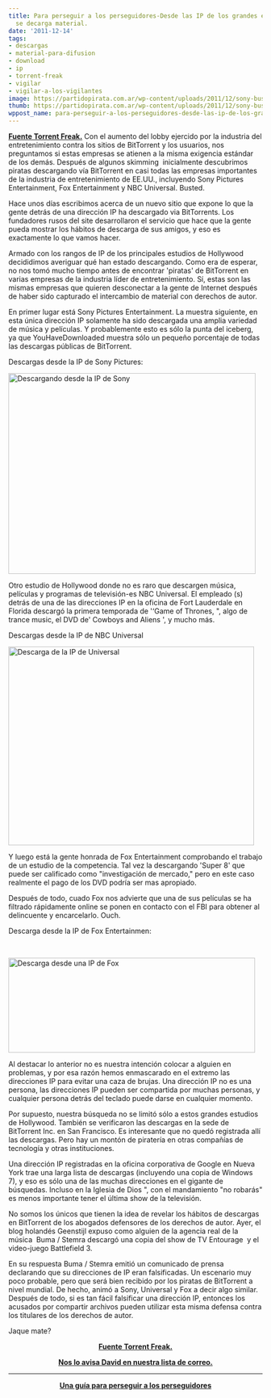 ```yaml
---
title: Para perseguir a los perseguidores-Desde las IP de los grandes estudios también
  se decarga material.
date: '2011-12-14'
tags:
- descargas
- material-para-difusion
- download
- ip
- torrent-freak
- vigilar
- vigilar-a-los-vigilantes
image: https://partidopirata.com.ar/wp-content/uploads/2011/12/sony-bust.jpg
thumb: https://partidopirata.com.ar/wp-content/uploads/2011/12/sony-bust-150x150.jpg
wppost_name: para-perseguir-a-los-perseguidores-desde-las-ip-de-los-grandes-estudios-tambien-se-decarga-material
---
```


<strong><a href="https://torrentfreak.com/busted-bittorrent-pirates-at-sony-universal-and-fox-111213/" target="_blank">Fuente Torrent Freak.</a></strong>
Con el aumento del lobby ejercido por la industria del entretenimiento contra los sitios de BitTorrent y los usuarios, nos preguntamos si estas empresas se atienen a la misma exigencia estándar de los demás. Después de algunos skimming  inicialmente descubrimos piratas descargando vía BitTorrent en casi todas las empresas importantes de la industria de entretenimiento de EE.UU., incluyendo Sony Pictures Entertainment, Fox Entertainment y NBC Universal. Busted.

Hace unos días escribimos acerca de un nuevo sitio que expone lo que la gente detrás de una dirección IP ha descargado via BitTorrents. Los fundadores rusos del site desarrollaron el servicio que hace que la gente pueda mostrar los hábitos de descarga de sus amigos, y eso es exactamente lo que vamos hacer.

Armado con los rangos de IP de los principales estudios de Hollywood decididimos averiguar qué han estado descargando. Como era de esperar, no nos tomó mucho tiempo antes de encontrar 'piratas' de BitTorrent en varias empresas de la industria líder de entretenimiento. Sí, estas son las mismas empresas que quieren desconectar a la gente de Internet después de haber sido capturado el intercambio de material con derechos de autor.

En primer lugar está Sony Pictures Entertainment. La muestra siguiente, en esta única dirección IP solamente ha sido descargada una amplia variedad de música y películas. Y probablemente esto es sólo la punta del iceberg, ya que YouHaveDownloaded muestra sólo un pequeño porcentaje de todas las descargas públicas de BitTorrent.

Descargas desde la IP de Sony Pictures:

<strong></strong><a href="https://partidopirata.com.ar/wp-content/uploads/2011/12/sony-bust.jpg"><img class="aligncenter size-full wp-image-2569" title="sony-bust" src="https://partidopirata.com.ar/wp-content/uploads/2011/12/sony-bust.jpg" alt="Descargando desde la IP de Sony" width="490" height="398" /></a>

Otro estudio de Hollywood donde no es raro que descargen música, películas y programas de televisión-es NBC Universal. El empleado (s) detrás de una de las direcciones IP en la oficina de Fort Lauderdale en Florida descargó la primera temporada de '‘Game of Thrones, ", algo de trance music, el DVD de' Cowboys and Aliens ', y mucho más.

Descargas desde la IP de NBC Universal

<a href="https://partidopirata.com.ar/wp-content/uploads/2011/12/universal-bust.jpg"><img class="aligncenter size-full wp-image-2570" title="universal-bust" src="https://partidopirata.com.ar/wp-content/uploads/2011/12/universal-bust.jpg" alt="Descarga de la IP de Universal" width="487" height="394" /></a>

Y luego está la gente honrada de Fox Entertainment comprobando el trabajo de un estudio de la competencia. Tal vez la descargando 'Super 8' que puede ser calificado como "investigación de mercado," pero en este caso realmente el pago de los DVD podría ser mas apropiado.

Después de todo, cuado Fox nos advierte que una de sus películas se ha filtrado rápidamente online se ponen en contacto con el FBI para obtener al delincuente y encarcelarlo. Ouch.

Descarga desde la IP de Fox Entertainmen:

&nbsp;

<a href="https://partidopirata.com.ar/wp-content/uploads/2011/12/fox-bust.jpg"><img class="aligncenter size-full wp-image-2571" title="fox-bust" src="https://partidopirata.com.ar/wp-content/uploads/2011/12/fox-bust.jpg" alt="Descarga desde una IP de Fox" width="489" height="188" /></a>

Al destacar lo anterior no es nuestra intención colocar a alguien en problemas, y por esa razón hemos enmascarado en el extremo las direcciones IP para evitar una caza de brujas. Una dirección IP no es una persona, las direcciones IP pueden ser compartida por muchas personas, y cualquier persona detrás del teclado puede darse en cualquier momento.

Por supuesto, nuestra búsqueda no se limitó sólo a estos grandes estudios de Hollywood. También se verificaron las descargas en la sede de BitTorrent Inc. en San Francisco. Es interesante que no quedó registrada allí las descargas. Pero hay un montón de piratería en otras compañías de tecnología y otras instituciones.

Una dirección IP registradas en la oficina corporativa de Google en Nueva York trae una larga lista de descargas (incluyendo una copia de Windows 7), y eso es sólo una de las muchas direcciones en el gigante de búsquedas. Incluso en la Iglesia de Dios ", con el mandamiento "no robarás" es menos importante tener el última show de la televisión.

No somos los únicos que tienen la idea de revelar los hábitos de descargas en BitTorrent de los abogados defensores de los derechos de autor. Ayer, el blog holandés Geenstijl expuso como alguien de la agencia real de la música  Buma / Stemra descargó una copia del show de TV Entourage  y el video-juego Battlefield 3.

En su respuesta Buma / Stemra emitió un comunicado de prensa declarando que su direcciones de IP eran falsificadas. Un escenario muy poco probable, pero que será bien recibido por los piratas de BitTorrent a nivel mundial. De hecho, animó a Sony, Universal y Fox a decir algo similar. Después de todo, si es tan fácil falsificar una dirección IP, entonces los acusados por compartir archivos pueden utilizar esta misma defensa contra los titulares de los derechos de autor.

Jaque mate?
<p style="text-align: center;"><strong><a href="https://torrentfreak.com/busted-bittorrent-pirates-at-sony-universal-and-fox-111213/" target="_blank">Fuente Torrent Freak.</a></strong></p>
<p style="text-align: center;"><strong><a href="http://lists.partidopirata.com.ar/pipermail/general-partidopirata.com.ar/2011-December/013765.html" target="_blank">Nos lo avisa David en nuestra lista de correo.</a></strong></p>


<hr />
<p style="text-align: center;"><strong><a href="https://partidopirata.com.ar/2573/para-hacer-una-guia-para-vigilar-a-los-vigiladores">Una guía para perseguir a los perseguidores </a></em></strong></p>
&nbsp;
